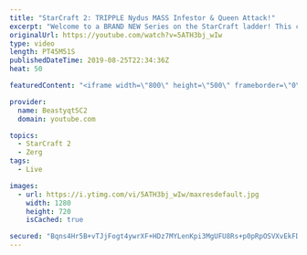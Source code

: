 ```yaml
---
title: "StarCraft 2: TRIPPLE Nydus MASS Infestor & Queen Attack!"
excerpt: "Welcome to a BRAND NEW Series on the StarCraft ladder! This challenege is called \"Infestors to GM,\" where I play Mass Infestors and try to get to Grandmaster! I am allowing myself to make Queens as well, but other than that, the gameplan is INFESTORS!!!  The games in this video feature a TON of Infested"
originalUrl: https://youtube.com/watch?v=5ATH3bj_wIw
type: video
length: PT45M51S
publishedDateTime: 2019-08-25T22:34:36Z
heat: 50

featuredContent: "<iframe width=\"800\" height=\"500\" frameborder=\"0\" src=\"https://www.youtube.com/embed/5ATH3bj_wIw\" allow=\"accelerometer; autoplay; encrypted-media; gyroscope; picture-in-picture\" allowfullscreen></iframe>"

provider:
  name: BeastyqtSC2
  domain: youtube.com

topics:
  - StarCraft 2
  - Zerg
tags:
  - Live

images:
  - url: https://i.ytimg.com/vi/5ATH3bj_wIw/maxresdefault.jpg
    width: 1280
    height: 720
    isCached: true

secured: "Bqns4Hr5B+vTJjFogt4ywrXF+HDz7MYLenKpi3MgUFU8Rs+p0pRpOSVXvEkFDD/LBTBs4k7TaeHqOBHufYij4b1xM6H9qjzyqPiudT+bXz4o9NMjtQVmsZG17piFJLFUTGoA/Lc3lxGiKKWJySQy+ef7wmjfSlTISK8eJZiz7o3bjicSSDRg0QuMEnYTlgLBYUbZpVMbVq+bfHG0LZlDoWhhXDVcFX/9LN/x6+EnvYSPdgCmxyl4vvOuLpKm/ePS1gL+EIsfubmcpcso4CryqTus/aDaW2Z0wAiVZA8Kly1k0eVVMN7og2nVFthjIbnmI80lksGzLhPIT8YDHPFC6km8izpJ0zBSx1CYWpIVQOfftxYj0fuHgY3hZJ0iHnEYPEHxqiFHDUflasuDfw/Dtig9nDVxStbGXd7hnV1vWBw=;sM7/zZDXVzCYNw7i9z+6Cg=="
---
```


